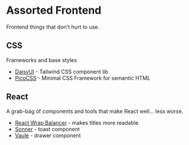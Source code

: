 # Assorted Frontend
Frontend things that don't hurt to use.

## CSS
Frameworks and base styles

* [DaisyUI](https://daisyui.com/) - Tailwind CSS component lib
* [PicoCSS](https://picocss.com/) - Minimal CSS Framework for semantic HTML

## React
A grab-bag of components and tools that make React well... less worse.

* [React Wrap Balancer](https://github.com/shuding/react-wrap-balancer) - makes titles more readable
* [Sonner](https://github.com/emilkowalski/sonner) - toast component
* [Vaule](https://github.com/emilkowalski/vaul) - drawer component
